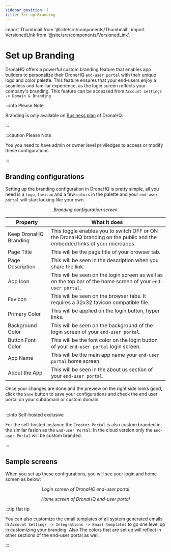 ```yaml
---
sidebar_position: 1
title: Set up Branding
---
```


import Thumbnail from '@site/src/components/Thumbnail';
import VersionedLink from '@site/src/components/VersionedLink';

# Set up Branding

DronaHQ offers a powerful custom branding feature that enables app builders to personalize their DronaHQ `end-user portal` with their unique logo and color palette. This feature ensures that your end-users enjoy a seamless and familiar experience, as the login screen reflects your company's branding. This feature can be accessed from `Account settings -> Domain & Branding`

:::info Please Note

Branding is only available on [Business plan](https://www.dronahq.com/pricing) of DronaHQ.

:::

:::caution Please Note

You you need to have admin or owner level priviledges to access or modify these configurations.

:::

## Branding configurations

Setting up the branding configuration in DronaHQ is pretty simple, all you need is a `logo`, `favicon` and a few `colors` in the palette and your `end-user portal` will start looking like your own.

<figure>
  <Thumbnail src="/img/org-management/brand-config.png" alt="Branding configuration" width='100%'/>
  <figcaption align = "center"><i>Branding configuration screen</i></figcaption>
</figure>


|  Property | What it does |
|  --- | --- |
| Keep DronaHQ Branding | This toggle enables you to switch OFF or ON the DronaHQ branding on the public and the embedded links of your microapps. |
| Page Title | This will be the page title of your browser tab. |
| Page Description | This will be seen in the description when you share the link.  |
| App Icon | This will be seen on the login screen as well as on the top bar of the home screen of your `end-user portal`. |
| Favicon | This will be seen on the browser tabs. It requires a 32x32 favicon compatible file. |
| Primary Color | This will be applied on the login button, hyper links. |
| Background Color | This will be seen on the background of the login screen of your `end-user portal`. |
| Button Font Color | This will be the font color on the login button of your `end-user portal` login screen. |
| App Name | This will be the main app name your `end-user portal` home screen. |
| About the App | This will be seen in the about us section of your `end-user portal`. |

Once your changes are done and the preview on the right side looks good, click the `Save` button to save your configurations and check the end user portal on your subdomain or custom domain. 
<br></br>

:::info Self-hosted exclusive

For the self-hosted instance the `Creator Portal` is also custom branded in the similar fasion as the `End-user Portal`. In the cloud version only the `End-user Portal` will be custom branded.

:::

## Sample screens

When you set up these configurations, you will see your login and home screen as below:

<figure>
  <Thumbnail src="/img/org-management/login-screen.png" alt="Login screen of DronaHQ end-user portal" width='100%'/>
  <figcaption align = "center"><i>Login screen of DronaHQ end-user portal</i></figcaption>
</figure>

<figure>
  <Thumbnail src="/img/org-management/home-screen.png" alt="Home screen of DronaHQ end-user portal" width='100%'/>
  <figcaption align = "center"><i>Home screen of DronaHQ end-user portal</i></figcaption>
</figure>

:::tip Hat tip

You can also customize the email templates of all system generated emails in `Account Settings -> Integrations -> Email templates` to go one level up in customizing your branding. Also The colors that are set up will reflect in other sections of the end-user portal as well. 

:::